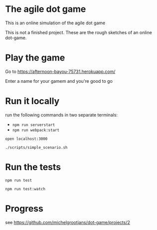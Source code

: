 # The agile dot game
This is an online simulation of the agile dot game

This is not a finished project. These are the rough sketches of an online dot-game.

# Play the game
Go to https://afternoon-bayou-75731.herokuapp.com/

Enter a name for your gamem and you're good to go

# Run it locally
run the following commands in two separate terminals:
 - `npm run serverstart`
 - `npm run webpack:start`

`open localhost:3000`

`./scripts/simple_scenario.sh`

# Run the tests
`npm run test`

`npm run test:watch`

# Progress
see https://github.com/michelgrootjans/dot-game/projects/2
